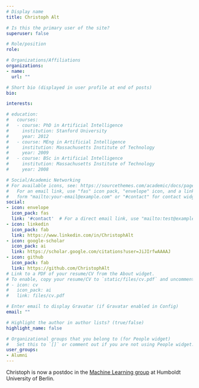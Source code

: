 ```yaml
---
# Display name
title: Christoph Alt

# Is this the primary user of the site?
superuser: false

# Role/position
role:

# Organizations/Affiliations
organizations:
- name:
  url: ""

# Short bio (displayed in user profile at end of posts)
bio:

interests:

# education:
#   courses:
#   - course: PhD in Artificial Intelligence
#     institution: Stanford University
#     year: 2012
#   - course: MEng in Artificial Intelligence
#     institution: Massachusetts Institute of Technology
#     year: 2009
#   - course: BSc in Artificial Intelligence
#     institution: Massachusetts Institute of Technology
#     year: 2008

# Social/Academic Networking
# For available icons, see: https://sourcethemes.com/academic/docs/page-builder/#icons
#   For an email link, use "fas" icon pack, "envelope" icon, and a link in the
#   form "mailto:your-email@example.com" or "#contact" for contact widget.
social:
- icon: envelope
  icon_pack: fas
  link: '#contact'  # For a direct email link, use "mailto:test@example.org".
- icon: linkedin
  icon_pack: fab
  link: https://www.linkedin.com/in/ChristophAlt
- icon: google-scholar
  icon_pack: ai
  link: https://scholar.google.com/citations?user=JiJIrfwAAAAJ
- icon: github
  icon_pack: fab
  link: https://github.com/ChristophAlt
# Link to a PDF of your resume/CV from the About widget.
# To enable, copy your resume/CV to `static/files/cv.pdf` and uncomment the lines below.
# - icon: cv
#   icon_pack: ai
#   link: files/cv.pdf

# Enter email to display Gravatar (if Gravatar enabled in Config)
email: ""

# Highlight the author in author lists? (true/false)
highlight_name: false

# Organizational groups that you belong to (for People widget)
#   Set this to `[]` or comment out if you are not using People widget.
user_groups:
- Alumni
---
```


Christoph is now a postdoc in the [Machine Learning group](https://www.informatik.hu-berlin.de/en/forschung-en/gebiete/ml-en/ml) at Humboldt University of Berlin.
